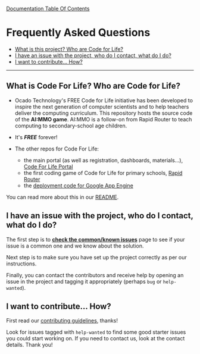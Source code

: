 [Documentation Table Of Contents](TOC.md)
# Frequently Asked Questions
- [What is this project? Who are Code for Life?](#what-is-this-project?-who-are-code-for-life?)
- [I have an issue with the project, who do I contact, what do I do?](#i-have-an-issue-with-the-project,-who-do-i-contact,-what-do-i-do?)
- [I want to contribute... How?](#i-want-to-contribute...-how?)

--- 

## What is Code For Life? Who are Code for Life?
- Ocado Technology's FREE Code for Life initiative has been developed to inspire the next generation of computer scientists and to help teachers deliver the computing curriculum.
This repository hosts the source code of the **AI:MMO game**. AI:MMO is a follow-on from Rapid Router to teach computing to secondary-school age children.

- It's ***FREE*** forever!

- The other repos for Code For Life:
    - the main portal (as well as registration, dashboards, materials...), [Code For Life Portal](https://github.com/ocadotechnology/codeforlife-portal)
    - the first coding game of Code for Life for primary schools, [Rapid Router](https://github.com/ocadotechnology/rapid-router)
    - the [deployment code for Google App Engine](https://github.com/ocadotechnology/codeforlife-deploy-appengine)
    
You can read more about this in our [README](readme.md).
    
## I have an issue with the project, who do I contact, what do I do?
The first step is to [**check the common/known issues**](common-issues.md) page to see if your issue is a common one and we know about
the solution. 

Next step is to make sure you have set up the project correctly as per our instructions.

Finally, you can contact the contributors and receive help by opening an issue in the project and tagging it
appropriately (perhaps `bug` or `help-wanted`).

## I want to contribute... How?

First read our [contributing guidelines](https://github.com/ocadotechnology/codeforlife-portal/blob/master/CONTRIBUTING.md), thanks!

Look for issues tagged with `help-wanted` to find some good starter issues you could start working on. If you need
to contact us, look at the contact details. Thank you!




